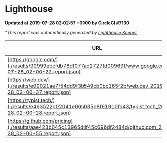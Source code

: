 
# Lighthouse

**Updated at 2019-07-28 02:02:57 +0000 by [CircleCI #7130](https://circleci.com/gh/ItinerisLtd/lighthouse-keeper-example/7130)**

**This report was automatically generated by [Lighthouse Keeper](https://github.com/itinerisltd/lighthouse-keeper)*

| URL | Performance | Accessibility | Best Practices | SEO | PWA | Updated At |
| --- | --- | --- | --- | --- | --- | --- |
| [https://google.com/](./results/99999ebcfdb78df077ad2727fd00969f/www.google.com_2019-07-28_02-00-22.report.json) | 0.93 | 0.86 | 0.93 | 0.83 | 0.56 | 2019-07-28T02:00:22.898Z |
| [https://web.dev/](./results/e09021ae7f54dd9f3b549cb0bc165f2b/web.dev_2019-07-28_02-00-37.report.json) | 0.93 | 0.9 | 1 | 0.96 | 1 | 2019-07-28T02:00:37.635Z |
| [https://typist.tech/](./results/e463522d02041e06b035e8f61910fd43/typist.tech_2019-07-28_02-00-28.report.json) |  |  |  |  |  | 2019-07-28T02:00:28.970Z |
| [https://github.com/pricing](./results/aae423b045c13965ddf45c696df2484d/github.com_2019-07-28_02-00-55.report.json) | 0.83 | 0.93 | 0.93 | 0.92 | 0.56 | 2019-07-28T02:00:55.989Z |

